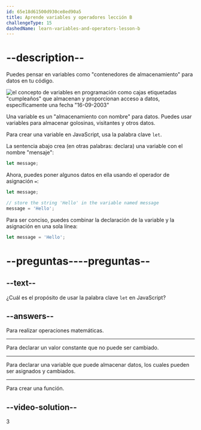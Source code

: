 ```yaml
---
id: 65e18d61500d930ce8ed90a5
title: Aprende variables y operadores lección B
challengeType: 15
dashedName: learn-variables-and-operators-lesson-b
---
```


# --description--

Puedes pensar en variables como "contenedores de almacenamiento" para datos en tu código.

<img src="https://cdn.freecodecamp.org/curriculum/odin-project/variables-and-operators/top-learn-variables-and-operators.png" alt='el concepto de variables en programación como cajas etiquetadas "cumpleaños" que almacenan y proporcionan acceso a datos, específicamente una fecha "16-09-2003"' />

Una variable es un "almacenamiento con nombre" para datos. Puedes usar variables para almacenar golosinas, visitantes y otros datos.

Para crear una variable en JavaScript, usa la palabra clave `let`.

La sentencia abajo crea (en otras palabras: declara) una variable con el nombre "mensaje":

```js
let message;
```

Ahora, puedes poner algunos datos en ella usando el operador de asignación `=`:

```js
let message;

// store the string 'Hello' in the variable named message
message = 'Hello'; 
```

Para ser conciso, puedes combinar la declaración de la variable y la asignación en una sola línea:

```js
let message = 'Hello';
```


# --preguntas----preguntas--

## --text--

¿Cuál es el propósito de usar la palabra clave `let` en JavaScript?

## --answers--

Para realizar operaciones matemáticas.

---

Para declarar un valor constante que no puede ser cambiado.

---

Para declarar una variable que puede almacenar datos, los cuales pueden ser asignados y cambiados.

---

Para crear una función.


## --video-solution--

3
